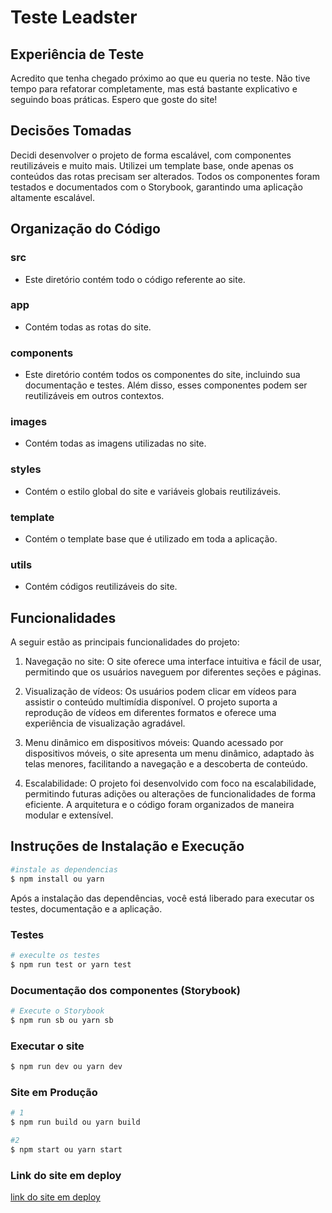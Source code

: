 # Teste Leadster

## Experiência de Teste

Acredito que tenha chegado próximo ao que eu queria no teste. Não tive tempo para refatorar completamente, mas está bastante explicativo e seguindo boas práticas. Espero que goste do site!

## Decisões Tomadas

Decidi desenvolver o projeto de forma escalável, com componentes reutilizáveis e muito mais. Utilizei um template base, onde apenas os conteúdos das rotas precisam ser alterados. Todos os componentes foram testados e documentados com o Storybook, garantindo uma aplicação altamente escalável.

## Organização do Código

### src

- Este diretório contém todo o código referente ao site.

### app

- Contém todas as rotas do site.

### components

- Este diretório contém todos os componentes do site, incluindo sua documentação e testes. Além disso, esses componentes podem ser reutilizáveis em outros contextos.

### images

- Contém todas as imagens utilizadas no site.

### styles

- Contém o estilo global do site e variáveis globais reutilizáveis.

### template

- Contém o template base que é utilizado em toda a aplicação.

### utils

- Contém códigos reutilizáveis do site.

## Funcionalidades

A seguir estão as principais funcionalidades do projeto:

1. Navegação no site: O site oferece uma interface intuitiva e fácil de usar, permitindo que os usuários naveguem por diferentes seções e páginas.

2. Visualização de vídeos: Os usuários podem clicar em vídeos para assistir o conteúdo multimídia disponível. O projeto suporta a reprodução de vídeos em diferentes formatos e oferece uma experiência de visualização agradável.

3. Menu dinâmico em dispositivos móveis: Quando acessado por dispositivos móveis, o site apresenta um menu dinâmico, adaptado às telas menores, facilitando a navegação e a descoberta de conteúdo.

4. Escalabilidade: O projeto foi desenvolvido com foco na escalabilidade, permitindo futuras adições ou alterações de funcionalidades de forma eficiente. A arquitetura e o código foram organizados de maneira modular e extensível.

## Instruções de Instalação e Execução

```bash
#instale as dependencias
$ npm install ou yarn
```

Após a instalação das dependências, você está liberado para executar os testes, documentação e a aplicação.

### Testes

```bash
# execulte os testes
$ npm run test or yarn test
```

### Documentação dos componentes (Storybook)

```bash
# Execute o Storybook
$ npm run sb ou yarn sb
```

### Executar o site

```bash
$ npm run dev ou yarn dev
```

### Site em Produção

```bash
# 1
$ npm run build ou yarn build

#2
$ npm start ou yarn start

```

### Link do site em deploy

[link do site em deploy](https://site-leadster-joao-eduardo.vercel.app/)
